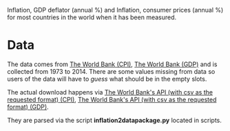 Inflation, GDP deflator (annual %) and Inflation, consumer prices (annual %) for most countries in the world when it has been measured. 

# Data

The data comes from [The World Bank (CPI)](http://api.worldbank.org/indicator/NY.GDP.DEFL.KD.ZG?format=csv), [The World Bank (GDP)](http://api.worldbank.org/indicator/FP.CPI.TOTL.ZG?format=csv)  and is collected from 1973 to 2014. There are some values missing from data so users of the data will have to *guess* what should be in the empty slots.

The actual download happens via [The World Bank's API (with csv as the requested format) (CPI)](http://api.worldbank.org/indicator/FP.CPI.TOTL.ZG?format=csv), [The World Bank's API (with csv as the requested format) (GDP)](http://api.worldbank.org/indicator/NY.GDP.DEFL.KD.ZG?format=csv).

They are parsed via the script **inflation2datapackage.py** located in scripts.
